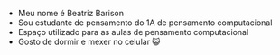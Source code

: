 - Meu nome é Beatriz Barison
- Sou estudante de pensamento do 1A de pensamento computacional
- Espaço utilizado para as aulas de pensamento computacional
- Gosto de dormir e mexer no celular 😺
